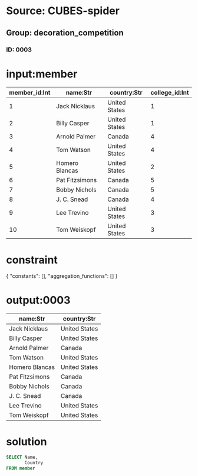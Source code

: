 # Source: CUBES-spider
## Group: decoration_competition
### ID: 0003

# input:member

| member_id:Int | name:Str | country:Str | college_id:Int |
|---|---|---|---|
| 1 | Jack Nicklaus | United States | 1 |
| 2 | Billy Casper | United States | 1 |
| 3 | Arnold Palmer | Canada | 4 |
| 4 | Tom Watson | United States | 4 |
| 5 | Homero Blancas | United States | 2 |
| 6 | Pat Fitzsimons | Canada | 5 |
| 7 | Bobby Nichols | Canada | 5 |
| 8 | J. C. Snead | Canada | 4 |
| 9 | Lee Trevino | United States | 3 |
| 10 | Tom Weiskopf | United States | 3 |

# constraint

{
  "constants": [],
  "aggregation_functions": []
}

# output:0003

| name:Str | country:Str |
|---|---|
| Jack Nicklaus | United States |
| Billy Casper | United States |
| Arnold Palmer | Canada |
| Tom Watson | United States |
| Homero Blancas | United States |
| Pat Fitzsimons | Canada |
| Bobby Nichols | Canada |
| J. C. Snead | Canada |
| Lee Trevino | United States |
| Tom Weiskopf | United States |

# solution

```sql
SELECT Name,
       Country
FROM member
```

